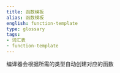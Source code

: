 ```yaml
---
title: 函数模板
alias: 函数模板
english: function-template
type: glossary
tags:
- 词汇表
- function-template
---
```


编译器会根据所需的类型自动创建对应的函数